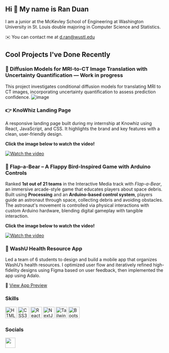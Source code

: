 ## Hi 👋 My name is Ran Duan

I am a junior at the McKevley School of Engineering at Washington University in St. Louis double majoring in Computer Science and Statistics.

✉️  You can contact me at d.ran@wustl.edu

## Cool Projects I've Done Recently

### 🧠 Diffusion Models for MRI-to-CT Image Translation with Uncertainty Quantification — Work in progress

This project investigates conditional diffusion models for translating MRI to CT images, incorporating uncertainty quantification to assess prediction confidence. 
![image](https://github.com/user-attachments/assets/0fd61d29-03ab-4514-8450-15a825c92841)



### 👉 KnoWhiz Landing Page

A responsive landing page built during my internship at Knowhiz using React, JavaScript, and CSS. It highlights the brand and key features with a clean, user-friendly design. 

**Click the image below to watch the video!**

[![Watch the video](https://img.youtube.com/vi/XzQUHhrlAA8/0.jpg)](https://youtu.be/XzQUHhrlAA8?si=KBxj8bfzf0VnBk7g)



### 🧸 Flap-a-Bear – A Flappy Bird-Inspired Game with Arduino Controls  

Ranked **1st out of 21 teams** in the Interactive Media track with *Flap-a-Bear*, an immersive arcade-style game that educates players about space debris. Built using **Processing** and an **Arduino-based control system**, players guide an astronaut through space, collecting debris and avoiding obstacles. The astronaut's movement is controlled via physical interactions with custom Arduino hardware, blending digital gameplay with tangible interaction.

**Click the image below to watch the video!**

[![Watch the video](https://img.youtube.com/vi/EVi_R4rAVEo/0.jpg)](https://www.youtube.com/watch?v=EVi_R4rAVEo)


### 📱 WashU Health Resource App

Led a team of 6 students to design and build a mobile app that organizes WashU’s health resources. I optimized user flow and iteratively refined high-fidelity designs using Figma based on user feedback, then implemented the app using Adalo.  

🔗 [View App Preview](https://previewer.adalo.com/195e54cc-ab94-490e-8f18-b0f64eb02dc1)


### Skills
<p align="left">
<!-- <a href="https://developer.mozilla.org/en-US/docs/Web/JavaScript" target="_blank" rel="noreferrer"><img src="https://raw.githubusercontent.com/danielcranney/readme-generator/main/public/icons/skills/javascript-colored.svg" width="36" height="36" alt="JavaScript" /></a> -->
<!-- <a href="https://www.typescriptlang.org/" target="_blank" rel="noreferrer"><img src="https://raw.githubusercontent.com/danielcranney/readme-generator/main/public/icons/skills/typescript-colored.svg" width="36" height="36" alt="TypeScript" /></a> -->
<a href="https://developer.mozilla.org/en-US/docs/Glossary/HTML5" target="_blank" rel="noreferrer"><img src="https://raw.githubusercontent.com/danielcranney/readme-generator/main/public/icons/skills/html5-colored.svg" width="36" height="36" alt="HTML5" /></a>
<a href="https://www.w3.org/TR/CSS/#css" target="_blank" rel="noreferrer"><img src="https://raw.githubusercontent.com/danielcranney/readme-generator/main/public/icons/skills/css3-colored.svg" width="36" height="36" alt="CSS3" /></a>
<a href="https://reactjs.org/" target="_blank" rel="noreferrer"><img src="https://raw.githubusercontent.com/danielcranney/readme-generator/main/public/icons/skills/react-colored.svg" width="36" height="36" alt="React" /></a>
<a href="https://nextjs.org/docs" target="_blank" rel="noreferrer"><img src="https://raw.githubusercontent.com/danielcranney/readme-generator/main/public/icons/skills/nextjs-colored.svg" width="36" height="36" alt="NextJs" /></a>
<a href="https://tailwindcss.com/" target="_blank" rel="noreferrer"><img src="https://raw.githubusercontent.com/danielcranney/readme-generator/main/public/icons/skills/tailwindcss-colored.svg" width="36" height="36" alt="TailwindCSS" /></a>
<a href="https://getbootstrap.com/" target="_blank" rel="noreferrer"><img src="https://raw.githubusercontent.com/danielcranney/readme-generator/main/public/icons/skills/bootstrap-colored.svg" width="36" height="36" alt="Bootstrap" /></a>
</p>



### Socials

<p align="left"> <a href="https://www.linkedin.com/in/ran-duan03/" target="_blank" rel="noreferrer"><img src="https://raw.githubusercontent.com/danielcranney/readme-generator/main/public/icons/socials/linkedin.svg" width="32" height="32" /></a></p>
